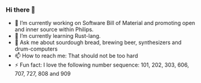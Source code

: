### Hi there 👋

- 🔭 I’m currently working on Software Bill of Material and promoting open and inner source within Philips.
- 🌱 I’m currently learning Rust-lang.
- 💬 Ask me about sourdough bread, brewing beer, synthesizers and drum-computers 
- 📫 How to reach me: That should not be too hard
- ⚡ Fun fact: I love the following number sequence: 101, 202, 303, 606, 707, 727, 808 and 909
